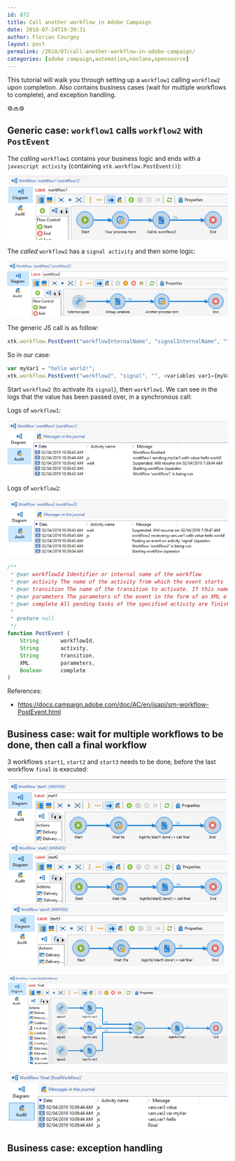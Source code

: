 ```yaml
---
id: 872
title: Call another workflow in Adobe Campaign
date: 2018-07-24T19:39:31
author: Florian Courgey
layout: post
permalink: /2018/07/call-another-workflow-in-adobe-campaign/
categories: [adobe campaign,automation,neolane,opensource]
---
```

This tutorial will walk you through setting up a `workflow1` calling `workflow2` upon completion. Also contains business cases (wait for multiple workflows to complete), and exception handling.
<div class="text-center">⚙️🔜⚙️</div>
<!--more-->

## Generic case: `workflow1` calls `workflow2` with `PostEvent`

The *calling* `workflow1` contains your business logic and ends with a `javascript activity` (containing `xtk.workflow.PostEvent()`):

![](/assets/images/2019/01/adobe-campaign-call-workflow-postevent-workflow1.jpg)

The *called* `workflow2` has a `signal activity` and then some logic:

![](/assets/images/2019/01/adobe-campaign-call-workflow-postevent-workflow2.jpg)

The generic JS call is as follow:
```js
xtk.workflow.PostEvent("workflowInternalName", "signalInternalName", "", <variables/>, false);
```

So in our case:
```js
var myVar1 = "hello world!";
xtk.workflow.PostEvent("workflow2", "signal", "", <variables var1={myVar1}/>, false);
```

Start `workflow2` (to activate its `signal`), then `workflow1`. We can see in the logs that the value has been passed over, in a synchronous call:

Logs of `workflow1`:

![](/assets/images/2019/01/adobe-campaign-call-workflow-postevent-workflow1-audit-logs.jpg)

Logs of `workflow2`:

![](/assets/images/2019/01/adobe-campaign-call-workflow-postevent-workflow2-audit-logs.jpg)

```js
/**
 * @var workflowId Identifier or internal name of the workflow
 * @var activity The name of the activity from which the event starts
 * @var transition The name of the transition to activate. If this name is empty, the event will be issued on the first valid transition (expiry type events are ignored). 
 * @var parameters The parameters of the event in the form of an XML element. The name of the element must be variables. If you do not want to pass a variable, you can use an empty element <variables/> or an empty string "".
 * @var complete All pending tasks of the specified activity are finished
 *
 * @return null
 */
function PostEvent (
    String       workflowId,
    String       activity,
    String       transition,
    XML          parameters,
    Boolean      complete
)
```
 
 References:
 - https://docs.campaign.adobe.com/doc/AC/en/jsapi/sm-workflow-PostEvent.html
 
 ## Business case: wait for multiple workflows to be done, then call a final workflow
 
 3 workflows `start1`, `start2` and `start3` needs to be done, before the last workflow `final` is executed:
 
 ![](/assets/images/2019/01/adobe-campaign-call-workflow-postevent-multiple-123.jpg)
 
 ![](/assets/images/2019/01/adobe-campaign-call-workflow-postevent-multiple-final.jpg)
 
 ![](/assets/images/2019/01/adobe-campaign-call-workflow-postevent-multiple-logs.jpg)
 
 ## Business case: exception handling
 
